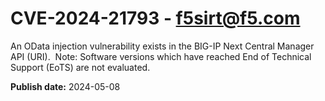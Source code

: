 # CVE-2024-21793 - f5sirt@f5.com


An OData injection vulnerability exists in the BIG-IP Next Central Manager API (URI).  Note: Software versions which have reached End of Technical Support (EoTS) are not evaluated.

**Publish date:** 2024-05-08
